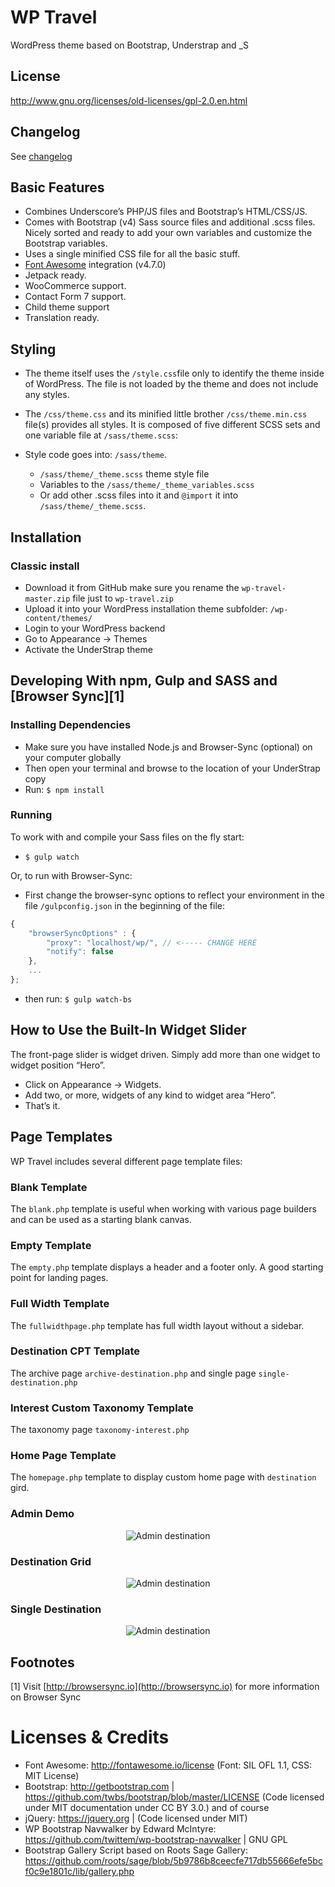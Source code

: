 
# WP Travel

WordPress theme based on Bootstrap, Understrap and _S

## License

http://www.gnu.org/licenses/old-licenses/gpl-2.0.en.html

## Changelog
See [changelog](CHANGELOG.md)


## Basic Features

- Combines Underscore’s PHP/JS files and Bootstrap’s HTML/CSS/JS.
- Comes with Bootstrap (v4) Sass source files and additional .scss files. Nicely sorted and ready to add your own variables and customize the Bootstrap variables.
- Uses a single minified CSS file for all the basic stuff.
- [Font Awesome](http://fortawesome.github.io/Font-Awesome/) integration (v4.7.0)
- Jetpack ready.
- WooCommerce support.
- Contact Form 7 support.
- Child theme support
- Translation ready.

## Styling

- The theme itself uses the `/style.css`file only to identify the theme inside of WordPress. The file is not loaded by the theme and does not include any styles.
- The `/css/theme.css` and its minified little brother `/css/theme.min.css` file(s) provides all styles. It is composed of five different SCSS sets and one variable file at `/sass/theme.scss`:


- Style code goes into: `/sass/theme`.
  - `/sass/theme/_theme.scss` theme style file
  - Variables to the `/sass/theme/_theme_variables.scss`
  - Or add other .scss files into it and `@import` it into `/sass/theme/_theme.scss`.

## Installation

### Classic install
- Download it from GitHub make sure you rename the `wp-travel-master.zip` file just to `wp-travel.zip`
- Upload it into your WordPress installation theme subfolder: `/wp-content/themes/`
- Login to your WordPress backend
- Go to Appearance → Themes
- Activate the UnderStrap theme


## Developing With npm, Gulp and SASS and [Browser Sync][1]

### Installing Dependencies
- Make sure you have installed Node.js and Browser-Sync (optional) on your computer globally
- Then open your terminal and browse to the location of your UnderStrap copy
- Run: `$ npm install`

### Running
To work with and compile your Sass files on the fly start:

- `$ gulp watch`

Or, to run with Browser-Sync:

- First change the browser-sync options to reflect your environment in the file `/gulpconfig.json` in the beginning of the file:
```javascript
{
    "browserSyncOptions" : {
        "proxy": "localhost/wp/", // <----- CHANGE HERE
        "notify": false
    },
    ...
};
```
- then run: `$ gulp watch-bs`

## How to Use the Built-In Widget Slider

The front-page slider is widget driven. Simply add more than one widget to widget position “Hero”.
- Click on Appearance → Widgets.
- Add two, or more, widgets of any kind to widget area “Hero”.
- That’s it.


## Page Templates
WP Travel includes several different page template files:

### Blank Template

The `blank.php` template is useful when working with various page builders and can be used as a starting blank canvas.

### Empty Template

The `empty.php` template displays a header and a footer only. A good starting point for landing pages.

### Full Width Template

The `fullwidthpage.php` template has full width layout without a sidebar.

### Destination CPT Template

The archive page `archive-destination.php` and single page `single-destination.php`

### Interest Custom Taxonomy Template

The taxonomy page `taxonomy-interest.php`

### Home Page Template 

The `homepage.php` template to display custom home page with `destination` gird.

### Admin Demo

<p align="center">
  <img alt="Admin destination" src="screenshot-1.png">
</p>

### Destination Grid

<p align="center">
  <img alt="Admin destination" src="screenshot-2.png">
</p>


### Single Destination

<p align="center">
  <img alt="Admin destination" src="screenshot-3.png">
</p>

## Footnotes

[1] Visit [http://browsersync.io](http://browsersync.io) for more information on Browser Sync

Licenses & Credits
=
- Font Awesome: http://fontawesome.io/license (Font: SIL OFL 1.1, CSS: MIT License)
- Bootstrap: http://getbootstrap.com | https://github.com/twbs/bootstrap/blob/master/LICENSE (Code licensed under MIT documentation under CC BY 3.0.)
and of course
- jQuery: https://jquery.org | (Code licensed under MIT)
- WP Bootstrap Navwalker by Edward McIntyre: https://github.com/twittem/wp-bootstrap-navwalker | GNU GPL
- Bootstrap Gallery Script based on Roots Sage Gallery: https://github.com/roots/sage/blob/5b9786b8ceecfe717db55666efe5bcf0c9e1801c/lib/gallery.php
